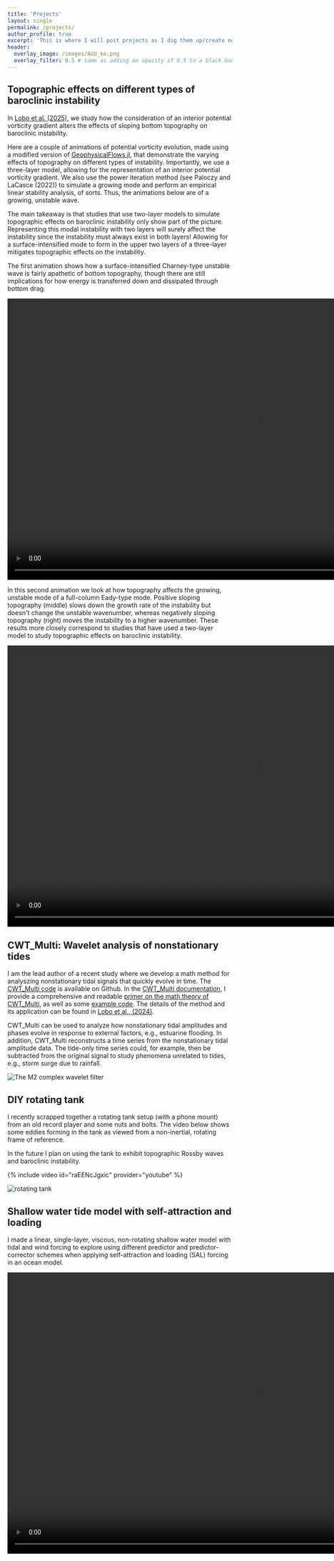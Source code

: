 ```yaml
---
title: 'Projects'
layout: single
permalink: /projects/
author_profile: true
excerpt: 'This is where I will post projects as I dig them up/create new ones'
header:
  overlay_image: /images/AGU_ke.png
  overlay_filter: 0.5 # same as adding an opacity of 0.5 to a black background
---
```


## Topographic effects on different types of baroclinic instability
In [Lobo et al. (2025)](https://journals.ametsoc.org/view/journals/phoc/aop/JPO-D-24-0130.1/JPO-D-24-0130.1.xml),
we study how the consideration of an interior potential vorticity gradient
alters the effects of sloping bottom topography on baroclinic instability.

Here are a couple of animations of potential vorticity evolution,
made using a modified version of [GeophysicalFlows.jl](https://fourierflows.github.io/GeophysicalFlowsDocumentation/stable/), that
demonstrate the varying effects of topography on different types of instability.
Importantly, we use a three-layer model, allowing for the representation of
an interior potential vorticity gradient.
We also use the power iteration method (see Paloczy and LaCasce (2022)) to
simulate a growing mode and perform an empirical linear stability analysis, of sorts.
Thus, the animations below are of a growing, unstable wave.

The main takeaway is that studies that use two-layer models to simulate
topographic effects on baroclinic instability only show part of the picture.
Representing this modal instability with two layers will surely affect the instability since the
instability must always exist in both layers!
Allowing for a surface-intensified mode to form in the upper two layers of a three-layer
mitigates topographic effects on the instability.


The first animation shows how a surface-intensified Charney-type unstable wave
is fairly apathetic of bottom topography, though there are still implications
for how energy is transferred down and dissipated through bottom drag.


<video autoplay="autoplay" loop="loop" width="1120" height="630">
  <source src="/images/gam3_topo.mp4" type="video/mp4">
</video>


In this second animation we look at how topography affects
the growing, unstable mode of a full-column Eady-type mode.
Positive sloping topography (middle) slows down the growth rate of the instability
but doesn't change the unstable wavenumber, whereas negatively sloping topography (right)
moves the instability to a higher wavenumber.
These results more closely correspond to studies that have used a two-layer
model to study topographic effects on baroclinic instability.


<video autoplay="autoplay" loop="loop" width="1120" height="630">
  <source src="/images/gam13_topo.mp4" type="video/mp4">
</video>


## CWT_Multi: Wavelet analysis of nonstationary tides
I am the lead author of a recent study where we develop a math method
for analyszing nonstationary tidal signals that quickly evolve in time.
The [CWT_Multi code](https://github.com/mjclobo/CWT_Multi) is available on Github.
In the [CWT_Multi documentation](https://cwt-multi.readthedocs.io/en/latest/index.html), I
provide a comprehensive and readable [primer on the math theory of CWT_Multi](https://cwt-multi.readthedocs.io/en/latest/CWTmath.html),
as well as some [example code](https://cwt-multi.readthedocs.io/en/latest/CWTex.html).
The details of the method and its application can be found in
[Lobo et al., (2024)](https://journals.ametsoc.org/view/journals/atot/41/10/JTECH-D-23-0144.1.xml).

CWT_Multi can be used to analyze how nonstationary tidal amplitudes and phases evolve
in response to external factors, e.g., estuarine flooding.
In addition, CWT_Multi reconstructs a time series from the nonstationary tidal amplitude data.
The tide-only time series could, for example, then be subtracted from the original signal to study
phenomena unrelated to tides, e.g., storm surge due to rainfall.

![The M2 complex wavelet filter](/images/M2_wavelet.png)




## DIY rotating tank 
I recently scrapped together a rotating tank setup (with a phone mount)
from an old
record player and some nuts and bolts.
The video below shows some eddies forming in the tank
as viewed from a non-inertial, rotating frame of reference.

In the future I plan on using the tank to exhibit topographic Rossby
waves and baroclinic instability.

{% include video id="raEENcJgxic" provider="youtube" %}

![rotating tank](/images/rot_tank.jpg)


## Shallow water tide model with self-attraction and loading
I made a linear, single-layer, viscous, non-rotating
shallow water model with tidal and wind forcing to explore
using different predictor and predictor-corrector schemes
when applying self-attraction and loading (SAL) forcing
in an ocean model.


<video autoplay="autoplay" loop="loop" width="1120" height="630">
  <source src="/images/sw_tide_wind_2.mp4" type="video/mp4">
</video>


